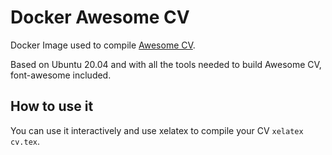 # Docker Awesome CV

Docker Image used to compile [Awesome CV](https://github.com/posquit0/Awesome-CV).

Based on Ubuntu 20.04 and with all the tools needed to build Awesome CV, font-awesome included.

## How to use it

You can use it interactively and use xelatex to compile your CV `xelatex cv.tex`.